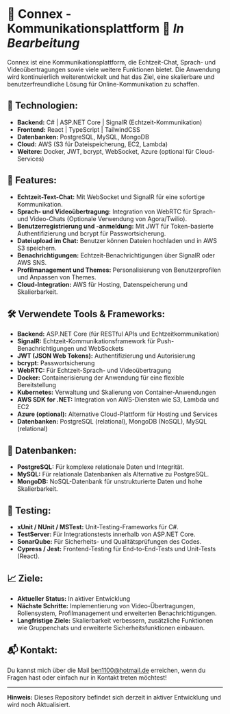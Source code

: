 # 🚀 Connex - Kommunikationsplattform 🌱 *In Bearbeitung*

Connex ist eine Kommunikationsplattform, die Echtzeit-Chat, Sprach- und Videoübertragungen sowie viele weitere Funktionen bietet. Die Anwendung wird kontinuierlich weiterentwickelt und hat das Ziel, eine skalierbare und benutzerfreundliche Lösung für Online-Kommunikation zu schaffen.

## 🔧 **Technologien:**
- **Backend:** C# | ASP.NET Core | SignalR (Echtzeit-Kommunikation)
- **Frontend:** React | TypeScript | TailwindCSS
- **Datenbanken:** PostgreSQL, MySQL, MongoDB
- **Cloud:** AWS (S3 für Dateispeicherung, EC2, Lambda)
- **Weitere:** Docker, JWT, bcrypt, WebSocket, Azure (optional für Cloud-Services)

## 📂 **Features:**
- **Echtzeit-Text-Chat:** Mit WebSocket und SignalR für eine sofortige Kommunikation.
- **Sprach- und Videoübertragung:** Integration von WebRTC für Sprach- und Video-Chats (Optionale Verwendung von Agora/Twilio).
- **Benutzerregistrierung und -anmeldung:** Mit JWT für Token-basierte Authentifizierung und bcrypt für Passwortsicherung.
- **Dateiupload im Chat:** Benutzer können Dateien hochladen und in AWS S3 speichern.
- **Benachrichtigungen:** Echtzeit-Benachrichtigungen über SignalR oder AWS SNS.
- **Profilmanagement und Themes:** Personalisierung von Benutzerprofilen und Anpassen von Themes.
- **Cloud-Integration:** AWS für Hosting, Datenspeicherung und Skalierbarkeit.

## 🛠 **Verwendete Tools & Frameworks:**
- **Backend:** ASP.NET Core (für RESTful APIs und Echtzeitkommunikation)
- **SignalR:** Echtzeit-Kommunikationsframework für Push-Benachrichtigungen und WebSockets
- **JWT (JSON Web Tokens):** Authentifizierung und Autorisierung
- **bcrypt:** Passwortsicherung
- **WebRTC:** Für Echtzeit-Sprach- und Videoübertragung
- **Docker:** Containerisierung der Anwendung für eine flexible Bereitstellung
- **Kubernetes:** Verwaltung und Skalierung von Container-Anwendungen
- **AWS SDK for .NET:** Integration von AWS-Diensten wie S3, Lambda und EC2
- **Azure (optional):** Alternative Cloud-Plattform für Hosting und Services
- **Datenbanken:** PostgreSQL (relational), MongoDB (NoSQL), MySQL (relational)

## 📝 **Datenbanken:**
- **PostgreSQL:** Für komplexe relationale Daten und Integrität.
- **MySQL:** Für relationale Datenbanken als Alternative zu PostgreSQL.
- **MongoDB:** NoSQL-Datenbank für unstrukturierte Daten und hohe Skalierbarkeit.

## 🧪 **Testing:**
- **xUnit / NUnit / MSTest:** Unit-Testing-Frameworks für C#.
- **TestServer:** Für Integrationstests innerhalb von ASP.NET Core.
- **SonarQube:** Für Sicherheits- und Qualitätsprüfungen des Codes.
- **Cypress / Jest:** Frontend-Testing für End-to-End-Tests und Unit-Tests (React).

## 📈 **Ziele:**
- **Aktueller Status:** In aktiver Entwicklung
- **Nächste Schritte:** Implementierung von Video-Übertragungen, Rollensystem, Profilmanagement und erweiterten Benachrichtigungen.
- **Langfristige Ziele:** Skalierbarkeit verbessern, zusätzliche Funktionen wie Gruppenchats und erweiterte Sicherheitsfunktionen einbauen.

## 📬 **Kontakt:**
Du kannst mich über die Mail ben1100@hotmail.de erreichen, wenn du Fragen hast oder einfach nur in Kontakt treten möchtest!

---

**Hinweis:** Dieses Repository befindet sich derzeit in aktiver Entwicklung und wird noch Aktualisiert.
